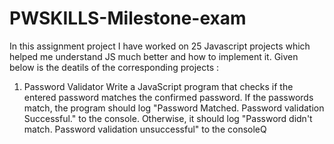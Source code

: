 # PWSKILLS-Milestone-exam
In this assignment project I have worked on 25 Javascript projects which helped me understand JS much better and how to implement it.
Given below is the deatils of the corresponding projects :

1. Password Validator
Write a JavaScript program that checks if the entered password matches the confirmed password. If the
passwords match, the program should log "Password Matched. Password validation Successful." to the console.
Otherwise, it should log "Password didn't match. Password validation unsuccessful" to the consoleQ

